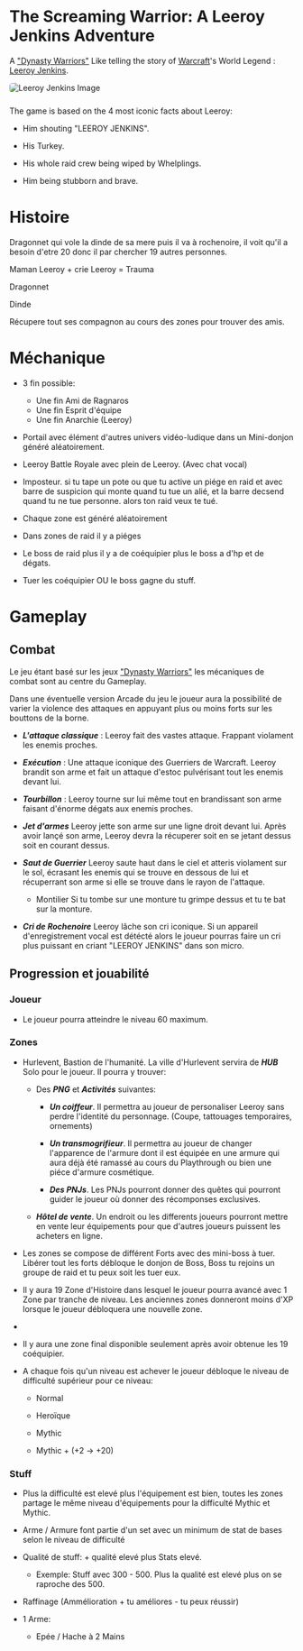 # The Screaming Warrior: A Leeroy Jenkins Adventure

A ["Dynasty Warriors"](https://en.wikipedia.org/wiki/Dynasty_Warriors) Like telling the story of [Warcraft](https://en.wikipedia.org/wiki/Warcraft)'s World Legend : [Leeroy Jenkins](https://en.wikipedia.org/wiki/Leeroy_Jenkins).

<img src="https://www.startpage.com/av/proxy-image?piurl=https%3A%2F%2Fwww.mamytwink.com%2Fupload%2Fnews%2F2017%2Fdecembre%2F28%2Fleeroy-jenkins.jpg&sp=1652358053T23bd9483292dd8df0a3e31b884be0c548a347ae8675658ede2dbb15e28d60685" alt="Leeroy Jenkins Image" style="margin-bottom: 10px; border-radius: 5px">

The game is based on the 4 most iconic facts about Leeroy:

- Him shouting "LEEROY JENKINS".

- His Turkey.

- His whole raid crew being wiped by Whelplings.

- Him being stubborn and brave.

# Histoire

Dragonnet qui vole la dinde de sa mere puis il va à rochenoire, il voit qu'il a besoin d'etre 20 donc il par chercher 19 autres personnes.

Maman Leeroy + crie Leeroy = Trauma

Dragonnet

Dinde

Récupere tout ses compagnon au cours des zones pour trouver des amis.

# Méchanique

- 3 fin possible:
  - Une fin Ami de Ragnaros
  - Une fin Esprit d'équipe
  - Une fin Anarchie (Leeroy)

- Portail avec élément d'autres univers vidéo-ludique dans un Mini-donjon généré aléatoirement.

- Leeroy Battle Royale avec plein de Leeroy. (Avec chat vocal)

- Imposteur. si tu tape un pote ou que tu active un piége en raid et avec barre de suspicion qui monte quand tu tue un alié, et la barre decsend quand tu ne tue personne. alors ton raid veux te tué.

- Chaque zone est généré aléatoirement

- Dans zones de raid il y a piéges

- Le boss de raid plus il y a de coéquipier plus le boss a d'hp et de dégats.

- Tuer les coéquipier OU le boss gagne du stuff.

# Gameplay

## Combat

Le jeu étant basé sur les jeux ["Dynasty Warriors"](https://en.wikipedia.org/wiki/Dynasty_Warriors) les mécaniques de combat sont au centre du Gameplay.

Dans une éventuelle version Arcade du jeu le joueur aura la possibilité de varier la violence des attaques en appuyant plus ou moins forts sur les bouttons de la borne. 

- _**L'attaque classique**_ : Leeroy fait des vastes attaque. Frappant violament les enemis proches.

- _**Exécution**_ : Une attaque iconique des Guerriers de Warcraft. Leeroy brandit son arme et fait un attaque d'estoc pulvérisant tout les enemis devant lui.

- _**Tourbillon**_ : Leeroy tourne sur lui même tout en brandissant son arme faisant d'énorme dégats aux enemis proches.

- _**Jet d'armes**_ Leeroy jette son arme sur une ligne droit devant lui. Après avoir lançé son arme, Leeroy devra la récuperer soit en se jetant dessus soit en courant dessus.

- _**Saut de Guerrier**_ Leeroy saute haut dans le ciel et atteris violament sur le sol, écrasant les enemis qui se trouve en dessous de lui et récuperrant son arme si elle se trouve dans le rayon de l'attaque. 

  - Montilier Si tu tombe sur une monture tu grimpe dessus et tu te bat sur la monture.

- _**Cri de Rochenoire**_ Leeroy lâche son cri iconique. Si un appareil d'enregistrement vocal est détécté alors le joueur pourras faire un cri plus puissant en criant "LEEROY JENKINS" dans son micro.

## Progression et jouabilité

### Joueur

- Le joueur pourra atteindre le niveau 60 maximum.

### Zones

- Hurlevent, Bastion de l'humanité. La ville d'Hurlevent servira de _**HUB**_ Solo pour le joueur. Il pourra y trouver:

  - Des _**PNG**_ et _**Activités**_ suivantes:

    - _**Un coiffeur**_. Il permettra au joueur de personaliser Leeroy sans perdre l'identité du personnage. (Coupe, tattouages temporaires, ornements)

    - _**Un transmogrifieur**_. Il permettra au joueur de changer l'apparence de l'armure dont il est équipée en une armure qui aura déjà été ramassé au cours du Playthrough ou bien une piéce d'armure cosmétique.
    
    - _**Des PNJs**_. Les PNJs pourront donner des quêtes qui pourront guider le joueur où donner des récomponses exclusives.

  - _**Hôtel de vente**_. Un endroit ou les differents joueurs pourront mettre en vente leur équipements pour que d'autres joueurs puissent les acheters en ligne.

- Les zones se compose de différent Forts  avec des mini-boss à tuer. Libérer tout les forts débloque le donjon de Boss, Boss tu rejoins un groupe de raid et tu peux soit les tuer eux.

- Il y aura 19 Zone d'Histoire dans lesquel le joueur pourra avancé avec 1 Zone par tranche de niveau. Les anciennes zones donneront moins d'XP lorsque le joueur débloquera une nouvelle zone.

- 

- Il y aura une zone final disponible seulement après avoir obtenue les 19 coéquipier.

- A chaque fois qu'un niveau est achever le joueur débloque le niveau de difficulté supérieur pour ce niveau:

  - Normal

  - Heroïque

  - Mythic

  - Mythic + (+2 -> +20)

### Stuff

- Plus la difficulté est elevé plus l'équipement est bien, toutes les zones partage le même niveau d'équipements pour la difficulté Mythic et Mythic.

- Arme / Armure font partie d'un set avec un minimum de stat de bases selon le niveau de difficulté

- Qualité de stuff: + qualité elevé plus Stats elevé.

  - Exemple: Stuff avec 300 - 500. Plus la qualité est elevé plus on se raproche des 500.

- Raffinage (Ammélioration + tu améliores - tu peux réussir)

- 1 Arme:

  - Epée / Hache à 2 Mains